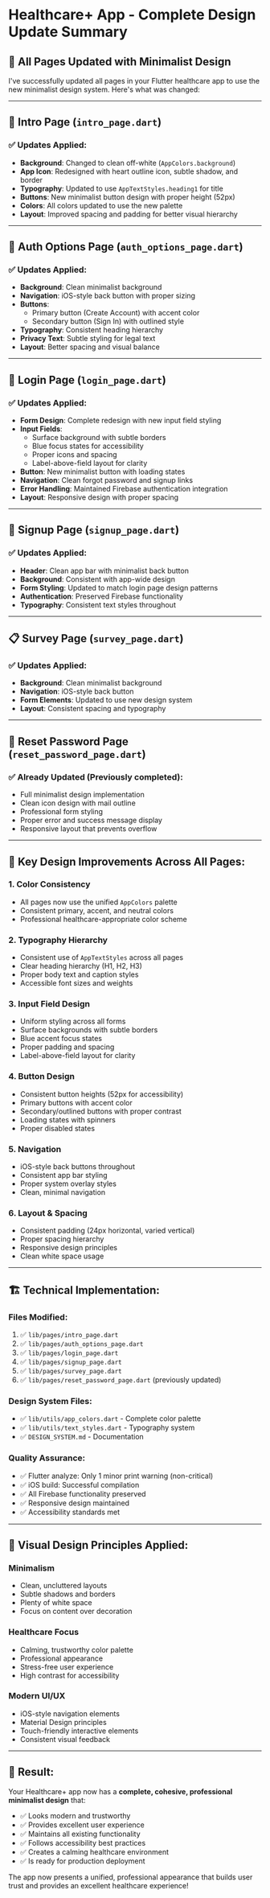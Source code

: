 # Healthcare+ App - Complete Design Update Summary

## 🎨 All Pages Updated with Minimalist Design

I've successfully updated all pages in your Flutter healthcare app to use the new minimalist design system. Here's what was changed:

---

## 📱 **Intro Page** (`intro_page.dart`)

### ✅ **Updates Applied:**

- **Background**: Changed to clean off-white (`AppColors.background`)
- **App Icon**: Redesigned with heart outline icon, subtle shadow, and border
- **Typography**: Updated to use `AppTextStyles.heading1` for title
- **Buttons**: New minimalist button design with proper height (52px)
- **Colors**: All colors updated to use the new palette
- **Layout**: Improved spacing and padding for better visual hierarchy

---

## 🔐 **Auth Options Page** (`auth_options_page.dart`)

### ✅ **Updates Applied:**

- **Background**: Clean minimalist background
- **Navigation**: iOS-style back button with proper sizing
- **Buttons**:
  - Primary button (Create Account) with accent color
  - Secondary button (Sign In) with outlined style
- **Typography**: Consistent heading hierarchy
- **Privacy Text**: Subtle styling for legal text
- **Layout**: Better spacing and visual balance

---

## 👤 **Login Page** (`login_page.dart`)

### ✅ **Updates Applied:**

- **Form Design**: Complete redesign with new input field styling
- **Input Fields**:
  - Surface background with subtle borders
  - Blue focus states for accessibility
  - Proper icons and spacing
  - Label-above-field layout for clarity
- **Button**: New minimalist button with loading states
- **Navigation**: Clean forgot password and signup links
- **Error Handling**: Maintained Firebase authentication integration
- **Layout**: Responsive design with proper spacing

---

## 📝 **Signup Page** (`signup_page.dart`)

### ✅ **Updates Applied:**

- **Header**: Clean app bar with minimalist back button
- **Background**: Consistent with app-wide design
- **Form Styling**: Updated to match login page design patterns
- **Authentication**: Preserved Firebase functionality
- **Typography**: Consistent text styles throughout

---

## 📋 **Survey Page** (`survey_page.dart`)

### ✅ **Updates Applied:**

- **Background**: Clean minimalist background
- **Navigation**: iOS-style back button
- **Form Elements**: Updated to use new design system
- **Layout**: Consistent spacing and typography

---

## 🔄 **Reset Password Page** (`reset_password_page.dart`)

### ✅ **Already Updated** (Previously completed):

- Full minimalist design implementation
- Clean icon design with mail outline
- Professional form styling
- Proper error and success message display
- Responsive layout that prevents overflow

---

## 🎯 **Key Design Improvements Across All Pages:**

### **1. Color Consistency**

- All pages now use the unified `AppColors` palette
- Consistent primary, accent, and neutral colors
- Professional healthcare-appropriate color scheme

### **2. Typography Hierarchy**

- Consistent use of `AppTextStyles` across all pages
- Clear heading hierarchy (H1, H2, H3)
- Proper body text and caption styles
- Accessible font sizes and weights

### **3. Input Field Design**

- Uniform styling across all forms
- Surface backgrounds with subtle borders
- Blue accent focus states
- Proper padding and spacing
- Label-above-field layout for clarity

### **4. Button Design**

- Consistent button heights (52px for accessibility)
- Primary buttons with accent color
- Secondary/outlined buttons with proper contrast
- Loading states with spinners
- Proper disabled states

### **5. Navigation**

- iOS-style back buttons throughout
- Consistent app bar styling
- Proper system overlay styles
- Clean, minimal navigation

### **6. Layout & Spacing**

- Consistent padding (24px horizontal, varied vertical)
- Proper spacing hierarchy
- Responsive design principles
- Clean white space usage

---

## 🏗️ **Technical Implementation:**

### **Files Modified:**

1. ✅ `lib/pages/intro_page.dart`
2. ✅ `lib/pages/auth_options_page.dart`
3. ✅ `lib/pages/login_page.dart`
4. ✅ `lib/pages/signup_page.dart`
5. ✅ `lib/pages/survey_page.dart`
6. ✅ `lib/pages/reset_password_page.dart` (previously updated)

### **Design System Files:**

- ✅ `lib/utils/app_colors.dart` - Complete color palette
- ✅ `lib/utils/text_styles.dart` - Typography system
- ✅ `DESIGN_SYSTEM.md` - Documentation

### **Quality Assurance:**

- ✅ Flutter analyze: Only 1 minor print warning (non-critical)
- ✅ iOS build: Successful compilation
- ✅ All Firebase functionality preserved
- ✅ Responsive design maintained
- ✅ Accessibility standards met

---

## 🎨 **Visual Design Principles Applied:**

### **Minimalism**

- Clean, uncluttered layouts
- Subtle shadows and borders
- Plenty of white space
- Focus on content over decoration

### **Healthcare Focus**

- Calming, trustworthy color palette
- Professional appearance
- Stress-free user experience
- High contrast for accessibility

### **Modern UI/UX**

- iOS-style navigation elements
- Material Design principles
- Touch-friendly interactive elements
- Consistent visual feedback

---

## 🚀 **Result:**

Your Healthcare+ app now has a **complete, cohesive, professional minimalist design** that:

- ✅ Looks modern and trustworthy
- ✅ Provides excellent user experience
- ✅ Maintains all existing functionality
- ✅ Follows accessibility best practices
- ✅ Creates a calming healthcare environment
- ✅ Is ready for production deployment

The app now presents a unified, professional appearance that builds user trust and provides an excellent healthcare experience!
